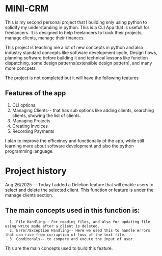 # MINI-CRM 

This is my second personal project that I building only using python to solidify my understanding in python. This is a CLI App that is usefull for freelancers.
It is designed to help freelancers to track their projects, manage clients, manage their finances. 

This project is teaching me a lot of new concepts in python and also industry standard concepts like software development cycle, Design flows, planning software before building it and technical lessons like 
function dispatching, some design patterns(extensible design pattern), and many more concpets. 

The project is not completed but it will have the following features
## Features of the app
  1. CLI options
  2. Managing Clients-- that has sub options like adding clients, searching clients, showing the list of clients.
  3. Managing Projects
  4. Creating Invoices
  5. Recording Payments

 I plan to improve the efficeincy and functionaliy of the app, while still learning more about software development and also the python programming language. 

# Project history
Aug 26/2025 -- Today I added a Deletion feature that will enable users to select and delete the selected client. This function or feature is under the manage clients section. 
## The main concepts used in this function is:
      1. File Handling-- For reading files, and also for updating file using write mode after a client is deleted. 
      2. Error/Exception Handling-- Here we used this to handle errors that can rise from corruption of loss of the text file. 
      3. Conditonals-- to compare and excute the input of user.  

This are the main concepts used to build this feature.  
